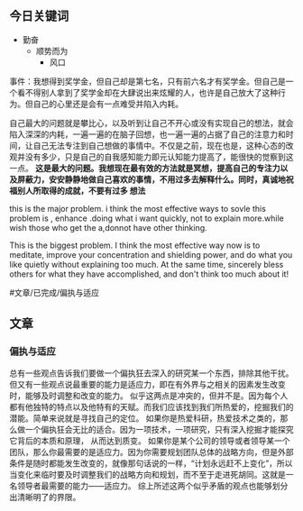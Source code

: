 ## 今日关键词
- 勤奋
	- 顺势而为
		- 风口



事件：我想得到奖学金，但自己却是第七名，只有前六名才有奖学金。但自己是一个看不得别人拿到了奖学金却在大肆说出来炫耀的人，也许是自己放大了这种行为。但自己的心里还是会有一点难受并陷入内耗。

自己最大的问题就是攀比心，以及听到让自己不开心或没有实现自己的想法，就会陷入深深的内耗，一遍一遍的在脑子回想，也一遍一遍的占据了自己的注意力和时间，让自己无法专注到自己想做的事情中。不仅是之前，现在也是，这种心态的改观并没有多少，只是自己的自我感知能力即元认知能力提高了，能很快的觉察到这一点。
**这是最大的问题。我想现在最有效的方法就是冥想，提高自己的专注力以及屏蔽力，安安静静地做自己喜欢的事情，不用过多去解释什么。同时，真诚地祝福别人所取得的成就，不要有过多 想法**

this is the major problem. i think the most effective ways to sovle this problem is , enhance 
.doing what i want  quickly, not to explain more.while wish those who get the a,donnot have
other thinking.

This is the biggest problem. I think the most effective way now is to meditate, improve your concentration and shielding power, and do what you like quietly without explaining too much. At the same time, sincerely bless others for what they have accomplished, and don't think too much about it!




#文章/已完成/偏执与适应
## 文章

### 偏执与适应

总有一些观点告诉我们要做一个偏执狂去深入的研究某一个东西，排除其他干扰。但又有一些观点说最重要的能力是适应力，即在有外界与之相关的因素发生改变时，能够及时调整和改变的能力。
似乎这两点是冲突的，但并不是。因为每个人都有他独特的特点以及他特有的天赋。而我们应该找到我们所热爱的，挖掘我们的潜能。简单来说就是寻找自己的定位。
如果你是热爱科研，热爱技术之类的，那么做一个偏执狂会无比的适合。因为一项技术，一项研究，只有深入挖掘才能探究它背后的本质和原理， 从而达到质变。
如果你是某个公司的领导或者领导某一个团队，那么你最需要的是适应力。因为你需要规划团队总体的战略方向，但是外部条件是随时都能发生改变的，就像那句话说的一样，“计划永远赶不上变化”，所以当变化来临时要及时调整我们的战略方向和规划，而不至于走进死胡同。这就是一名领导者最需要的能力——适应力。
综上所述这两个似乎矛盾的观点也能够划分出清晰明了的界限。
